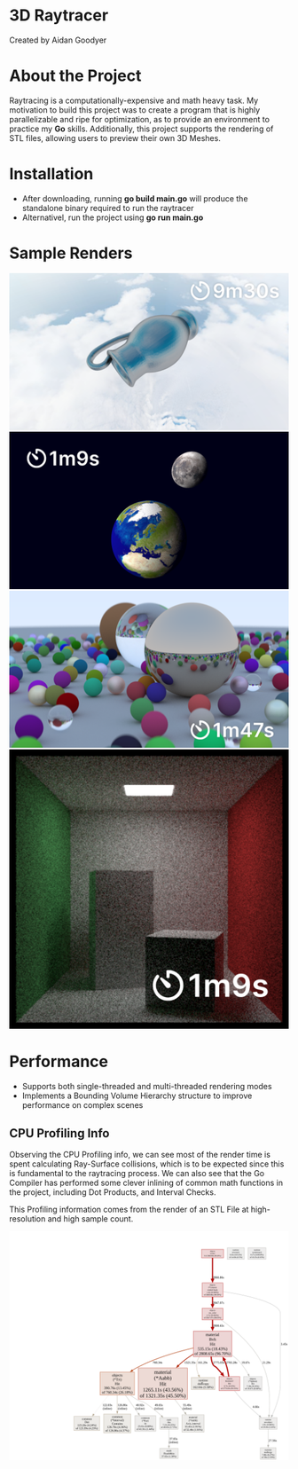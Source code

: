 # 3D Raytracer 
Created by Aidan Goodyer 


# About the Project

Raytracing is a computationally-expensive and math heavy task. My motivation to build this project was to create a program that is highly parallelizable and ripe for optimization, as to provide an environment to practice my **Go** skills. Additionally, this project supports the rendering of STL files, allowing users to preview their own 3D Meshes.



# Installation 

- After downloading, running **go build main.go** will produce the standalone binary required to run the raytracer
- Alternativel, run the project using **go run main.go** 



# Sample Renders 


![3D Mesh Scene](/sample_renders/mesh_scene.png)
![Earth and Moon Scene](/sample_renders/earth_scene.png)
![Random Sphere Scene](/sample_renders/sphere_scene.png)
![Cornell Box Scene](/sample_renders/cornell_box_scene.png)


# Performance 

- Supports both single-threaded and multi-threaded rendering modes
- Implements a Bounding Volume Hierarchy structure to improve performance on complex scenes

## CPU Profiling Info 

Observing the CPU Profiling info, we can see most of the render time is spent calculating Ray-Surface collisions, which is to be expected since this is fundamental to the raytracing process. We can also see that the Go Compiler has performed some clever inlining of common math functions in the project, including Dot Products, and Interval Checks. 


This Profiling information comes from the render of an STL File at high-resolution and high sample count. 

![CPU Profile for Mesh Render](/sample_renders/cpu_profiling.svg)

